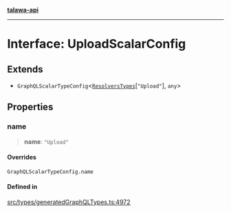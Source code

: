 [**talawa-api**](../../../README.md)

***

# Interface: UploadScalarConfig

## Extends

- `GraphQLScalarTypeConfig`\<[`ResolversTypes`](../type-aliases/ResolversTypes.md)\[`"Upload"`\], `any`\>

## Properties

### name

> **name**: `"Upload"`

#### Overrides

`GraphQLScalarTypeConfig.name`

#### Defined in

[src/types/generatedGraphQLTypes.ts:4972](https://github.com/Suyash878/talawa-api/blob/f376d03c37e9acd046e7cc983947432c95f74442/src/types/generatedGraphQLTypes.ts#L4972)
